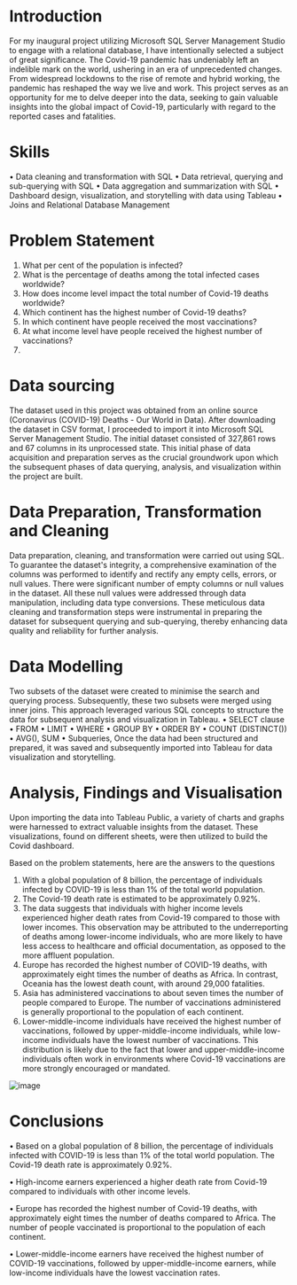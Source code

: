 # Introduction
For my inaugural project utilizing Microsoft SQL Server Management Studio to engage with a relational database, I have intentionally selected a subject of great significance. The Covid-19 pandemic has undeniably left an indelible mark on the world, ushering in an era of unprecedented changes. From widespread lockdowns to the rise of remote and hybrid working, the pandemic has reshaped the way we live and work. This project serves as an opportunity for me to delve deeper into the data, seeking to gain valuable insights into the global impact of Covid-19, particularly with regard to the reported cases and fatalities.

# Skills
•	Data cleaning and transformation with SQL
•	Data retrieval, querying and sub-querying with SQL
•	Data aggregation and summarization with SQL
•	Dashboard design, visualization, and storytelling with data using Tableau
•	Joins and Relational Database Management
# Problem Statement
1.	What per cent of the population is infected?
2.	What is the percentage of deaths among the total infected cases worldwide?
3.	How does income level impact the total number of Covid-19 deaths worldwide?
4.	Which continent has the highest number of Covid-19 deaths?
5.	In which continent have people received the most vaccinations?
6.	At what income level have people received the highest number of vaccinations?
7.	
# Data sourcing
The dataset used in this project was obtained from an online source (Coronavirus (COVID-19) Deaths - Our World in Data). After downloading the dataset in CSV format, I proceeded to import it into Microsoft SQL Server Management Studio. The initial dataset consisted of 327,861 rows and 67 columns in its unprocessed state. This initial phase of data acquisition and preparation serves as the crucial groundwork upon which the subsequent phases of data querying, analysis, and visualization within the project are built.

# Data Preparation, Transformation and Cleaning

Data preparation, cleaning, and transformation were carried out using SQL. To guarantee the dataset's integrity, a comprehensive examination of the columns was performed to identify and rectify any empty cells, errors, or null values. There were significant number of empty columns or null values in the dataset. All these null values were addressed through data manipulation, including data type conversions. These meticulous data cleaning and transformation steps were instrumental in preparing the dataset for subsequent querying and sub-querying, thereby enhancing data quality and reliability for further analysis.

# Data Modelling
Two subsets of the dataset were created to minimise the search and querying process. Subsequently, these two subsets were merged using inner joins. This approach leveraged various SQL concepts to structure the data for subsequent analysis and visualization in Tableau.
•	SELECT clause
•	FROM
•	LIMIT
•	WHERE
•	GROUP BY
•	ORDER BY
•	COUNT (DISTINCT())
•	AVG(), SUM
•	Subqueries,
Once the data had been structured and prepared, it was saved and subsequently imported into Tableau for data visualization and storytelling.

# Analysis, Findings and Visualisation
Upon importing the data into Tableau Public, a variety of charts and graphs were harnessed to extract valuable insights from the dataset. These visualizations, found on different sheets, were then utilized to build the Covid dashboard.

 

Based on the problem statements, here are the answers to the questions
1. With a global population of 8 billion, the percentage of individuals infected by COVID-19 is less than 1% of the total world population.
2. The Covid-19 death rate is estimated to be approximately 0.92%.
3. The data suggests that individuals with higher income levels experienced higher death rates from Covid-19 compared to those with lower incomes. This observation may be attributed to the underreporting of deaths among lower-income individuals, who are more likely to have less access to healthcare and official documentation, as opposed to the more affluent population.
4. Europe has recorded the highest number of COVID-19 deaths, with approximately eight times the number of deaths as Africa. In contrast, Oceania has the lowest death count, with around 29,000 fatalities.
5. Asia has administered vaccinations to about seven times the number of people compared to Europe. The number of vaccinations administered is generally proportional to the population of each continent.
6. Lower-middle-income individuals have received the highest number of vaccinations, followed by upper-middle-income individuals, while low-income individuals have the lowest number of vaccinations. This distribution is likely due to the fact that lower and upper-middle-income individuals often work in environments where Covid-19 vaccinations are more strongly encouraged or mandated.

![image](https://github.com/ayomide2021/SQL-Covid-Dashboard1/assets/83126882/6501b083-52ad-4c83-ab4a-6d8d5cb383e1)


# Conclusions

•	Based on a global population of 8 billion, the percentage of individuals infected with COVID-19 is less than 1% of the total world population. The Covid-19 death rate is approximately 0.92%.

•	High-income earners experienced a higher death rate from Covid-19 compared to individuals with other income levels.

•	Europe has recorded the highest number of Covid-19 deaths, with approximately eight times the number of deaths compared to Africa. The number of people vaccinated is proportional to the population of each continent.

•	Lower-middle-income earners have received the highest number of COVID-19 vaccinations, followed by upper-middle-income earners, while low-income individuals have the lowest vaccination rates.

